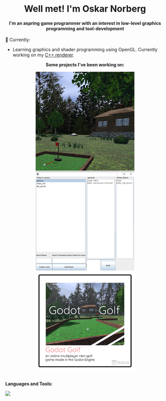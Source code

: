 <div align="center">
  <h1>Well met! I'm Oskar Norberg</h1>
  <h4>I'm an aspring game programmer with an interest in low-level graphics programming and tool-development</h3>
</div>

💬 Currently:
<ul>
  <li>Learning graphics and shader programming using OpenGL. Currently working on my <a href="https://github.com/Oskar-Norberg/OpenGL-Renderer">C++ renderer</a>.</li>
</ul>

<div align="center">
  <p><b>Some projects I've been working on:</b></p>
  <a href="https://github.com/Oskar-Norberg/Godot-Golf"><img src="img/godot_golf.png" width="312px"></a>
  <a href="https://github.com/Oskar-Norberg/Simple_Java_Messaging"><img src="img/java_messaging.png" width="312px"></a>
  <br>
  <a href="https://oskar-norberg.itch.io/godot-golf"><img src="img/godot_golf_itch.png" width="312px"></a>
</div>

<br>

<b>Languages and Tools:</b><br>
<div>
  <img src="https://skillicons.dev/icons?i=c,cs,cpp,java,python,godot,unity,git" />
</div>


